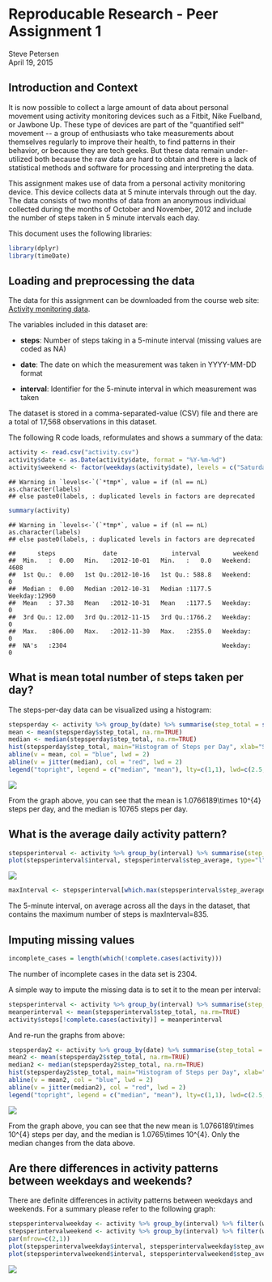 # Reproducable Research - Peer Assignment 1
Steve Petersen  
April 19, 2015  

## Introduction and Context

It is now possible to collect a large amount of data about personal movement using activity monitoring devices such as a Fitbit, Nike Fuelband, or Jawbone Up. These type of devices are part of the "quantified self" movement -- a group of enthusiasts who take measurements about themselves regularly to improve their health, to find patterns in their behavior, or because they are tech geeks. But these data remain under-utilized both because the raw data are hard to obtain and there is a lack of statistical methods and software for processing and interpreting the data.

This assignment makes use of data from a personal activity monitoring device. This device collects data at 5 minute intervals through out the day. The data consists of two months of data from an anonymous individual collected during the months of October and November, 2012 and include the number of steps taken in 5 minute intervals each day.

This document uses the following libraries:

```r
library(dplyr)
library(timeDate)
```

## Loading and preprocessing the data

The data for this assignment can be downloaded from the course web site: [Activity monitoring data](https://d396qusza40orc.cloudfront.net/repdata%2Fdata%2Factivity.zip).

The variables included in this dataset are:

* __steps__: Number of steps taking in a 5-minute interval (missing values are coded as NA)

* __date__: The date on which the measurement was taken in YYYY-MM-DD format
  
* __interval__: Identifier for the 5-minute interval in which measurement was taken

The dataset is stored in a comma-separated-value (CSV) file and there are a total of 17,568 observations in this dataset.

The following R code loads, reformulates and shows a summary of the data:

```r
activity <- read.csv("activity.csv")
activity$date <- as.Date(activity$date, format = "%Y-%m-%d")
activity$weekend <- factor(weekdays(activity$date), levels = c("Saturday", "Sunday", "Monday", "Tuesday", "Wednesday", "Thursday", "Friday"), labels = c("Weekend", "Weekend", "Weekday", "Weekday", "Weekday", "Weekday", "Weekday"))
```

```
## Warning in `levels<-`(`*tmp*`, value = if (nl == nL) as.character(labels)
## else paste0(labels, : duplicated levels in factors are deprecated
```

```r
summary(activity)
```

```
## Warning in `levels<-`(`*tmp*`, value = if (nl == nL) as.character(labels)
## else paste0(labels, : duplicated levels in factors are deprecated
```

```
##      steps             date               interval         weekend     
##  Min.   :  0.00   Min.   :2012-10-01   Min.   :   0.0   Weekend: 4608  
##  1st Qu.:  0.00   1st Qu.:2012-10-16   1st Qu.: 588.8   Weekend:    0  
##  Median :  0.00   Median :2012-10-31   Median :1177.5   Weekday:12960  
##  Mean   : 37.38   Mean   :2012-10-31   Mean   :1177.5   Weekday:    0  
##  3rd Qu.: 12.00   3rd Qu.:2012-11-15   3rd Qu.:1766.2   Weekday:    0  
##  Max.   :806.00   Max.   :2012-11-30   Max.   :2355.0   Weekday:    0  
##  NA's   :2304                                           Weekday:    0
```


## What is mean total number of steps taken per day?

The steps-per-day data can be visualized using a histogram:

```r
stepsperday <- activity %>% group_by(date) %>% summarise(step_total = sum(steps))
mean <- mean(stepsperday$step_total, na.rm=TRUE)
median <- median(stepsperday$step_total, na.rm=TRUE)
hist(stepsperday$step_total, main="Histogram of Steps per Day", xlab="Steps", ylab="Frequency")
abline(v = mean, col = "blue", lwd = 2)
abline(v = jitter(median), col = "red", lwd = 2)
legend("topright", legend = c("median", "mean"), lty=c(1,1), lwd=c(2.5,2.5), col = c("red", "blue"))
```

![](PA1_template_files/figure-html/unnamed-chunk-3-1.png) 

From the graph above, you can see that the mean is 1.0766189\times 10^{4} steps per day, and the median is 10765 steps per day.



## What is the average daily activity pattern?

```r
stepsperinterval <- activity %>% group_by(interval) %>% summarise(step_average = mean(steps, na.rm=TRUE))
plot(stepsperinterval$interval, stepsperinterval$step_average, type="l", main="Steps per interval", xlab="Interval", ylab="Number of Steps")
```

![](PA1_template_files/figure-html/unnamed-chunk-4-1.png) 

```r
maxInterval <- stepsperinterval[which.max(stepsperinterval$step_average),]$interval
```

The 5-minute interval, on average across all the days in the dataset, that contains the maximum number of steps is maxInterval=835.


## Imputing missing values

```r
incomplete_cases = length(which(!complete.cases(activity)))
```

The number of incomplete cases in the data set is 2304.

A simple way to impute the missing data is to set it to the mean per interval:


```r
stepsperinterval <- activity %>% group_by(interval) %>% summarise(step_total = sum(steps))
meanperinterval <- mean(stepsperinterval$step_total, na.rm=TRUE)
activity$steps[!complete.cases(activity)] = meanperinterval
```

And re-run the graphs from above:


```r
stepsperday2 <- activity %>% group_by(date) %>% summarise(step_total = sum(steps))
mean2 <- mean(stepsperday2$step_total, na.rm=TRUE)
median2 <- median(stepsperday2$step_total, na.rm=TRUE)
hist(stepsperday2$step_total, main="Histogram of Steps per Day", xlab="Steps", ylab="Frequency")
abline(v = mean2, col = "blue", lwd = 2)
abline(v = jitter(median2), col = "red", lwd = 2)
legend("topright", legend = c("median", "mean"), lty=c(1,1), lwd=c(2.5,2.5), col = c("red", "blue"))
```

![](PA1_template_files/figure-html/unnamed-chunk-7-1.png) 

From the graph above, you can see that the new mean is 1.0766189\times 10^{4} steps per day, and the median is 1.0765\times 10^{4}.  Only the median changes from the data above.


## Are there differences in activity patterns between weekdays and weekends?

There are definite differences in activity patterns between weekdays and weekends.  For a summary please refer to the following graph:



```r
stepsperintervalweekday <- activity %>% group_by(interval) %>% filter(weekend=="Weekday") %>% summarise(step_average = mean(steps, na.rm=TRUE))
stepsperintervalweekend <- activity %>% group_by(interval) %>% filter(weekend=="Weekend") %>% summarise(step_average = mean(steps, na.rm=TRUE))
par(mfrow=c(2,1))
plot(stepsperintervalweekday$interval, stepsperintervalweekday$step_average, type="l", main="Steps per interval on Weekdays", xlab="Interval", ylab="Number of Steps")
plot(stepsperintervalweekend$interval, stepsperintervalweekend$step_average, type="l", main="Steps per interval on Weekends", xlab="Interval", ylab="Number of Steps")
```

![](PA1_template_files/figure-html/unnamed-chunk-8-1.png) 
